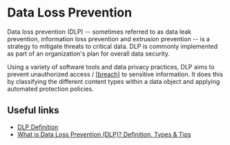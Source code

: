 # Data Loss Prevention

Data loss prevention (DLP) -- sometimes referred to as data leak prevention, information loss prevention and extrusion prevention -- is a strategy to mitigate threats to critical data. DLP is commonly implemented as part of an organization's plan for overall data security.

Using a variety of software tools and data privacy practices, DLP aims to prevent unauthorized access / [[breach]] to sensitive information. It does this by classifying the different content types within a data object and applying automated protection policies.

## Useful links
- [DLP Definition](https://www.techtarget.com/whatis/definition/data-loss-prevention-DLP)
- [What is Data Loss Prevention (DLP)? Definition, Types & Tips](https://digitalguardian.com/blog/what-data-loss-prevention-dlp-definition-data-loss-prevention)

[//begin]: # "Autogenerated link references for markdown compatibility"
[breach]: breach "Breach"
[//end]: # "Autogenerated link references"